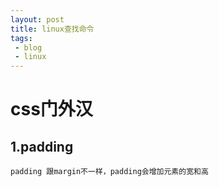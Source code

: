 ```yaml
---
layout: post
title: linux查找命令
tags:
 - blog
 - linux
---
```



# css门外汉 #
## 1.padding ##
	padding 跟margin不一样，padding会增加元素的宽和高



